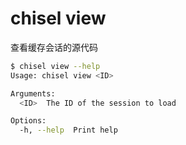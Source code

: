 # chisel view

查看缓存会话的源代码

```bash
$ chisel view --help
Usage: chisel view <ID>

Arguments:
  <ID>  The ID of the session to load

Options:
  -h, --help  Print help
```
